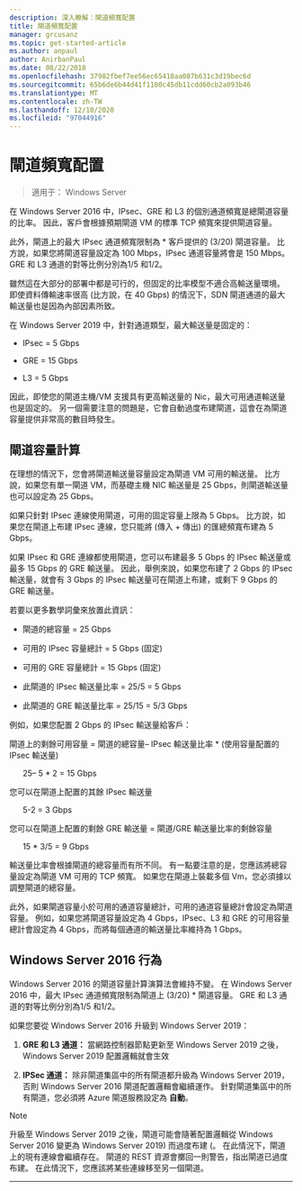 ```yaml
---
description: 深入瞭解：閘道頻寬配置
title: 閘道頻寬配置
manager: grcusanz
ms.topic: get-started-article
ms.author: anpaul
author: AnirbanPaul
ms.date: 08/22/2018
ms.openlocfilehash: 37982fbef7ee56ec65418aa087b631c3d19bec6d
ms.sourcegitcommit: 65b6de6b44d41f1180c45db11cdd60cb2a093b46
ms.translationtype: MT
ms.contentlocale: zh-TW
ms.lasthandoff: 12/10/2020
ms.locfileid: "97044916"
---
```

# <a name="gateway-bandwidth-allocation"></a>閘道頻寬配置

>適用于： Windows Server

在 Windows Server 2016 中，IPsec、GRE 和 L3 的個別通道頻寬是總閘道容量的比率。 因此，客戶會根據預期閘道 VM 的標準 TCP 頻寬來提供閘道容量。

此外，閘道上的最大 IPsec 通道頻寬限制為 \* 客戶提供的 (3/20) 閘道容量。 比方說，如果您將閘道容量設定為 100 Mbps，IPsec 通道容量將會是 150 Mbps。 GRE 和 L3 通道的對等比例分別為1/5 和1/2。

雖然這在大部分的部署中都是可行的，但固定的比率模型不適合高輸送量環境。 即使資料傳輸速率很高 (比方說，在 40 Gbps) 的情況下，SDN 閘道通道的最大輸送量也是因為內部因素所致。

在 Windows Server 2019 中，針對通道類型，最大輸送量是固定的：

-   IPsec = 5 Gbps

-   GRE = 15 Gbps

-   L3 = 5 Gbps

因此，即使您的閘道主機/VM 支援具有更高輸送量的 Nic，最大可用通道輸送量也是固定的。 另一個需要注意的問題是，它會自動過度布建閘道，這會在為閘道容量提供非常高的數目時發生。

## <a name="gateway-capacity-calculation"></a>閘道容量計算

在理想的情況下，您會將閘道輸送量容量設定為閘道 VM 可用的輸送量。 比方說，如果您有單一閘道 VM，而基礎主機 NIC 輸送量是 25 Gbps，則閘道輸送量也可以設定為 25 Gbps。

如果只針對 IPsec 連線使用閘道，可用的固定容量上限為 5 Gbps。 比方說，如果您在閘道上布建 IPsec 連線，您只能將 (傳入 + 傳出) 的匯總頻寬布建為 5 Gbps。

如果 IPsec 和 GRE 連線都使用閘道，您可以布建最多 5 Gbps 的 IPsec 輸送量或最多 15 Gbps 的 GRE 輸送量。 因此，舉例來說，如果您布建了 2 Gbps 的 IPsec 輸送量，就會有 3 Gbps 的 IPsec 輸送量可在閘道上布建，或剩下 9 Gbps 的 GRE 輸送量。

若要以更多數學詞彙來放置此資訊：

- 閘道的總容量 = 25 Gbps

- 可用的 IPsec 容量總計 = 5 Gbps (固定) 

- 可用的 GRE 容量總計 = 15 Gbps (固定) 

- 此閘道的 IPsec 輸送量比率 = 25/5 = 5 Gbps

- 此閘道的 GRE 輸送量比率 = 25/15 = 5/3 Gbps

例如，如果您配置 2 Gbps 的 IPsec 輸送量給客戶：

閘道上的剩餘可用容量 = 閘道的總容量– IPsec 輸送量比率 * (使用容量配置的 IPsec 輸送量) 

&nbsp;&nbsp;&nbsp;&nbsp;&nbsp;&nbsp;25– 5 * 2 = 15 Gbps

您可以在閘道上配置的其餘 IPsec 輸送量

&nbsp;&nbsp;&nbsp;&nbsp;&nbsp;&nbsp;5-2 = 3 Gbps

您可以在閘道上配置的剩餘 GRE 輸送量 = 閘道/GRE 輸送量比率的剩餘容量

&nbsp;&nbsp;&nbsp;&nbsp;&nbsp;&nbsp;15 * 3/5 = 9 Gbps

輸送量比率會根據閘道的總容量而有所不同。 有一點要注意的是，您應該將總容量設定為閘道 VM 可用的 TCP 頻寬。 如果您在閘道上裝載多個 Vm，您必須據以調整閘道的總容量。

此外，如果閘道容量小於可用的通道容量總計，可用的通道容量總計會設定為閘道容量。 例如，如果您將閘道容量設定為 4 Gbps，IPsec、L3 和 GRE 的可用容量總計會設定為 4 Gbps，而將每個通道的輸送量比率維持為 1 Gbps。

## <a name="windows-server-2016-behavior"></a>Windows Server 2016 行為

Windows Server 2016 的閘道容量計算演算法會維持不變。 在 Windows Server 2016 中，最大 IPsec 通道頻寬限制為閘道上 (3/20) \* 閘道容量。 GRE 和 L3 通道的對等比例分別為1/5 和1/2。

如果您要從 Windows Server 2016 升級到 Windows Server 2019：

1.  **GRE 和 L3 通道：** 當網路控制器節點更新至 Windows Server 2019 之後，Windows Server 2019 配置邏輯就會生效

2.  **IPSec 通道：** 除非閘道集區中的所有閘道都升級為 Windows Server 2019，否則 Windows Server 2016 閘道配置邏輯會繼續運作。 針對閘道集區中的所有閘道，您必須將 Azure 閘道服務設定為 **自動**。

>[!NOTE]
>升級至 Windows Server 2019 之後，閘道可能會隨著配置邏輯從 Windows Server 2016 變更為 Windows Server 2019) 而過度布建 (。 在此情況下，閘道上的現有連線會繼續存在。 閘道的 REST 資源會擲回一則警告，指出閘道已過度布建。 在此情況下，您應該將某些連線移至另一個閘道。

---
